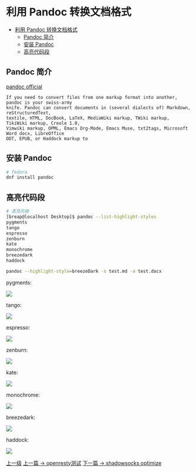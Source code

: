 # 利用 Pandoc 转换文档格式


<!-- @import "[TOC]" {cmd="toc" depthFrom=1 depthTo=6 orderedList=false} -->
<!-- code_chunk_output -->

* [利用 Pandoc 转换文档格式](#利用-pandoc-转换文档格式)
	* [Pandoc 简介](#pandoc-简介)
	* [安装 Pandoc](#安装-pandoc)
	* [高亮代码段](#高亮代码段)

<!-- /code_chunk_output -->


## Pandoc 简介

[pandoc official](https://pandoc.org/)

```highlight
If you need to convert files from one markup format into another, pandoc is your swiss-army
knife. Pandoc can convert documents in (several dialects of) Markdown, reStructuredText,
textile, HTML, DocBook, LaTeX, MediaWiki markup, TWiki markup, TikiWiki markup, Creole 1.0,
Vimwiki markup, OPML, Emacs Org-Mode, Emacs Muse, txt2tags, Microsoft Word docx, LibreOffice
ODT, EPUB, or Haddock markup to
```

## 安装 Pandoc

```sh
# fedora
dnf install pandoc
```

## 高亮代码段

```sh
# 高亮风格
[breap@localhost Desktop]$ pandoc --list-highlight-styles
pygments
tango
espresso
zenburn
kate
monochrome
breezedark
haddock
```

```sh
pandoc --highlight-style=breezeDark -s test.md -o test.docx
```
pygments:

![](../images/pandocConvertDoc_201806081906_1.png)

tango:

![](../images/pandocConvertDoc_201806081906_2.png)

espresso:

![](../images/pandocConvertDoc_201806081906_3.png)

zenburn:

![](../images/pandocConvertDoc_201806081906_4.png)

kate:

![](../images/pandocConvertDoc_201806081906_5.png)

monochrome:

![](../images/pandocConvertDoc_201806081906_6.png)

breezedark:

![](../images/pandocConvertDoc_201806081906_7.png)

haddock:

![](../images/pandocConvertDoc_201806081906_8.png)

[上一级](README.md)
[上一篇 -> openresty测试](openresty_test.md)
[下一篇 -> shadowsocks optimize](shadowsocksOptimize.md)
